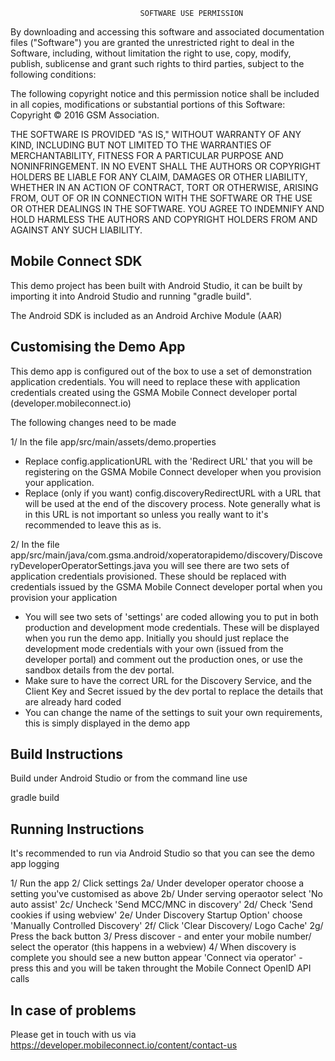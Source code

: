                                  SOFTWARE USE PERMISSION

By downloading and accessing this software and associated documentation files ("Software") you are granted the
unrestricted right to deal in the Software, including, without limitation the right to use, copy, modify, publish,
sublicense and grant such rights to third parties, subject to the following conditions:

The following copyright notice and this permission notice shall be included in all copies, modifications or
substantial portions of this Software: Copyright © 2016 GSM Association.

THE SOFTWARE IS PROVIDED "AS IS," WITHOUT WARRANTY OF ANY KIND, INCLUDING BUT NOT LIMITED TO THE WARRANTIES OF
MERCHANTABILITY, FITNESS FOR A PARTICULAR PURPOSE AND NONINFRINGEMENT. IN NO EVENT SHALL THE AUTHORS OR COPYRIGHT
HOLDERS BE LIABLE FOR ANY CLAIM, DAMAGES OR OTHER LIABILITY, WHETHER IN AN ACTION OF CONTRACT, TORT OR OTHERWISE,
ARISING FROM, OUT OF OR IN CONNECTION WITH THE SOFTWARE OR THE USE OR OTHER DEALINGS IN THE SOFTWARE. YOU
AGREE TO INDEMNIFY AND HOLD HARMLESS THE AUTHORS AND COPYRIGHT HOLDERS FROM AND AGAINST ANY SUCH LIABILITY.


Mobile Connect SDK
------------------
This demo project has been built with Android Studio, it can be built by importing it into Android Studio and
running "gradle build".

The Android SDK is included as an Android Archive Module (AAR)

Customising the Demo App
------------------------
This demo app is configured out of the box to use a set of demonstration application credentials. You will need to replace
these with application credentials created using the GSMA Mobile Connect developer portal (developer.mobileconnect.io)

The following changes need to be made

1/ In the file app/src/main/assets/demo.properties
   - Replace config.applicationURL with the 'Redirect URL' that you will be registering on the GSMA Mobile Connect developer 
     when you provision your application.
   - Replace (only if you want) config.discoveryRedirectURL with a URL that will be used at the end of the discovery process. 
     Note generally what is in this URL is not important so unless you really want to it's recommended to leave this as is.

2/ In the file app/src/main/java/com.gsma.android/xoperatorapidemo/discovery/DiscoveryDeveloperOperatorSettings.java you 
   will see there are two sets of application credentials provisioned. These should be replaced with credentials issued
   by the GSMA Mobile Connect developer portal when you provision your application
   - You will see two sets of 'settings' are coded allowing you to put in both production and development mode credentials.
     These will be displayed when you run the demo app. Initially you should just replace the development mode credentials with
     your own (issued from the developer portal) and comment out the production ones, or use the sandbox details from the dev
     portal.
   - Make sure to have the correct URL for the Discovery Service, and the Client Key and Secret issued by the dev portal 
     to replace the details that are already hard coded
   - You can change the name of the settings to suit your own requirements, this is simply displayed in the demo app 

Build Instructions
------------------

Build under Android Studio or from the command line use 

gradle build

Running Instructions
--------------------

It's recommended to run via Android Studio so that you can see the demo app logging

1/ Run the app
2/ Click settings
2a/ Under developer operator choose a setting you've customised as above
2b/ Under serving operaotor select 'No auto assist'
2c/ Uncheck 'Send MCC/MNC in discovery'
2d/ Check 'Send cookies if using webview'
2e/ Under Discovery Startup Option' choose 'Manually Controlled Discovery'
2f/ Click 'Clear Discovery/ Logo Cache'
2g/ Press the back button
3/ Press discover - and enter your mobile number/ select the operator (this happens in a webview)
4/ When discovery is complete you should see a new button appear 'Connect via operator' - press this and you will be 
   taken throught the Mobile Connect OpenID API calls 

In case of problems
-------------------

Please get in touch with us via https://developer.mobileconnect.io/content/contact-us 
